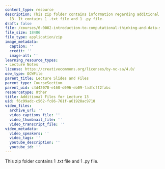 ```yaml
---
content_type: resource
description: This zip folder contains information regarding additional files for lecture
  13. It contains 1 .txt file and 1 .py file.
draft: false
file: /courses/6-0002-introduction-to-computational-thinking-and-data-science-fall-2016/f6c99adcc562fc86761fa61928ac9710_Lecture13.zip
file_size: 18486
file_type: application/zip
image_metadata:
  caption: ''
  credit: ''
  image-alt: ''
learning_resource_types:
- Lecture Notes
license: https://creativecommons.org/licenses/by-nc-sa/4.0/
ocw_type: OCWFile
parent_title: Lecture Slides and Files
parent_type: CourseSection
parent_uid: c4d42078-e168-d096-eb09-fadfcff2fabc
resourcetype: Other
title: Additional Files for Lecture 13
uid: f6c99adc-c562-fc86-761f-a61928ac9710
video_files:
  archive_url: ''
  video_captions_file: ''
  video_thumbnail_file: ''
  video_transcript_file: ''
video_metadata:
  video_speakers: ''
  video_tags: ''
  youtube_description: ''
  youtube_id: ''
---
```

This zip folder contains 1 .txt file and 1 .py file.